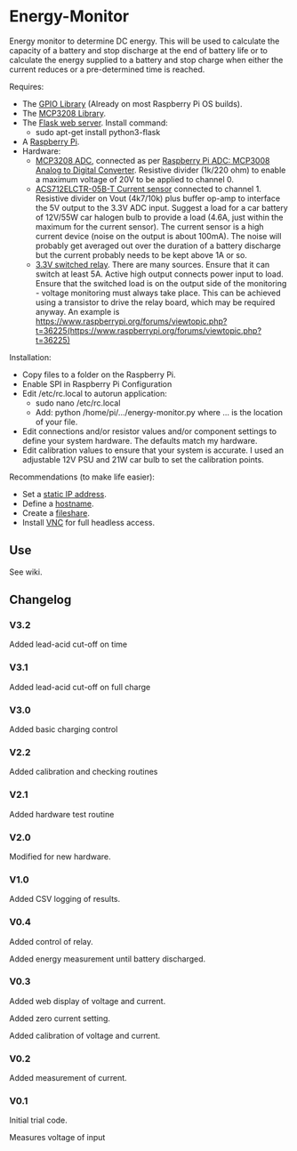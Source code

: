 # Energy-Monitor
Energy monitor to determine DC energy. This will be used to calculate the capacity of a battery and stop discharge at the end of battery life or to calculate the energy supplied to a battery and stop charge when either the current reduces or a pre-determined time is reached.

Requires:
- The [GPIO Library](https://code.google.com/p/raspberry-gpio-python/) (Already on most Raspberry Pi OS builds).
- The [MCP3208 Library](https://github.com/Pete-C2/MCP3208).
- The [Flask web server](https://www.raspberrypi.org/learning/python-web-server-with-flask/worksheet/). Install command:
  - sudo apt-get install python3-flask
- A [Raspberry Pi](http://www.raspberrypi.org/).
- Hardware:
  - [MCP3208 ADC](http://www.microchip.com/wwwproducts/en/mcp3208), connected as per [Raspberry Pi ADC: MCP3008 Analog to Digital Converter](https://pimylifeup.com/raspberry-pi-adc/). Resistive divider (1k/220 ohm) to enable a maximum voltage of 20V to be applied to channel 0. 
  - [ACS712ELCTR-05B-T Current sensor](http://www.allegromicro.com/en/Products/Current-Sensor-ICs/Zero-To-Fifty-Amp-Integrated-Conductor-Sensor-ICs/ACS712.aspx) connected to channel 1. Resistive divider on Vout (4k7/10k) plus buffer op-amp to interface the 5V output to the 3.3V ADC input. Suggest a load for a car battery of 12V/55W car halogen bulb to provide a load (4.6A, just within the maximum for the current sensor). The current sensor is a high current device (noise on the output is about 100mA). The noise will probably get averaged out over the duration of a battery discharge but the current probably needs to be kept above 1A or so.
  - [3.3V switched relay](https://www.amazon.co.uk/raspberry-pi-relay/s?ie=UTF8&page=1&rh=i%3Aaps%2Ck%3Araspberry%20pi%20relay). There are many sources. Ensure that it can switch at least 5A. Active high output connects power input to load. Ensure that the switched load is on the output side of the monitoring - voltage monitoring must always take place. This can be achieved using a transistor to drive the relay board, which may be required anyway. An example is https://www.raspberrypi.org/forums/viewtopic.php?t=36225(https://www.raspberrypi.org/forums/viewtopic.php?t=36225)

Installation:
- Copy files to a folder on the Raspberry Pi.
- Enable SPI in Raspberry Pi Configuration
- Edit /etc/rc.local to autorun application:
   - sudo nano /etc/rc.local
   - Add: python /home/pi/.../energy-monitor.py where ... is the location of your file.
- Edit connections and/or resistor values and/or component settings to define your system hardware. The defaults match my hardware.
- Edit calibration values to ensure that your system is accurate. I used an adjustable 12V PSU and 21W car bulb to set the calibration points.
    
Recommendations (to make life easier):
- Set a [static IP address](https://www.modmypi.com/blog/tutorial-how-to-give-your-raspberry-pi-a-static-ip-address).
- Define a [hostname](http://www.simonthepiman.com/how_to_rename_my_raspberry_pi.php).
- Create a [fileshare](http://raspberrypihq.com/how-to-share-a-folder-with-a-windows-computer-from-a-raspberry-pi/).
- Install [VNC](https://www.raspberrypi.org/documentation/remote-access/vnc/) for full headless access.

## Use

See wiki.

## Changelog

### V3.2

Added lead-acid cut-off on time

### V3.1

Added lead-acid cut-off on full charge

### V3.0

Added basic charging control

### V2.2

Added calibration and checking routines

### V2.1

Added hardware test routine

### V2.0

Modified for new hardware.

### V1.0

Added CSV logging of results.

### V0.4

Added control of relay.

Added energy measurement until battery discharged.

### V0.3

Added web display of voltage and current.

Added zero current setting.

Added calibration of voltage and current.

### V0.2

Added measurement of current.

### V0.1

Initial trial code.

Measures voltage of input
